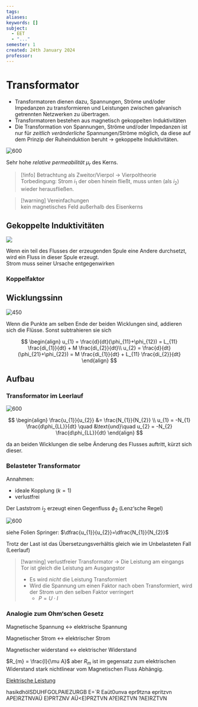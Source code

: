 ```yaml
---
tags: 
aliases: 
keywords: []
subject:
  - EET
  - "..."
semester: 1
created: 24th January 2024
professor:
---
```

 

# Transformator

- Transformatoren dienen dazu, Spannungen, Ströme und/oder Impedanzen zu transformieren und Leistungen zwischen galvanisch getrennten Netzwerken zu übertragen.
- Transformatoren bestehen aus magnetisch gekoppelten Induktivitäten
- Die Transformation von Spannungen, Ströme und/oder Impedanzen ist nur für *zeitlich veränderliche* Spannungen/Ströme möglich, da diese auf dem Prinzip der Ruheinduktion beruht -> gekoppelte Induktivitäten.


![600](assets/Pasted%20image%2020240124090631.png)

Sehr hohe *relative permeabilität* $\mu_{r}$ des Kerns.

> [!info] Betrachtung als Zweitor/Vierpol -> Vierpoltheorie  
> Torbedingung: Strom $i_{1}$ der oben hinein fließt, muss unten (als $i_{2}$) wieder herausfließen.

> [!warning] Vereinfachungen  
> kein magnetisches Feld außerhalb des Eisenkerns

## Gekoppelte Induktivitäten

![](assets/Pasted%20image%2020240124091021.png)

Wenn ein teil des Flusses der erzeugenden Spule eine Andere durchsetzt, wird ein Fluss in dieser Spule erzeugt.  
Strom muss seiner Ursache entgegenwirken

### Koppelfaktor

## Wicklungssinn

![450](assets/Pasted%20image%2020240124092616.png)

Wenn die Punkte am selben Ende der beiden Wicklungen sind, addieren sich die Flüsse. Sonst subtrahieren sie sich

$$
\begin{align}
u_{1} = \frac{d}{dt}(\phi_{11}+\phi_{12}) = L_{11} \frac{di_{1}}{dt} + M \frac{di_{2}}{dt}\\
u_{2} = \frac{d}{dt}(\phi_{21}+\phi_{22}) = M \frac{di_{1}}{dt} + L_{11} \frac{di_{2}}{dt}
\end{align}
$$

## Aufbau

### Transformator im Leerlauf

![600](assets/Pasted%20image%2020240124095233.png)

$$
\begin{align}
\frac{u_{1}}{u_{2}} &= \frac{N_{1}}{N_{2}} \\
u_{1} = -N_{1} \frac{d\phi_{LL}}{dt} \quad &\text{und}\quad u_{2} = -N_{2} \frac{d\phi_{LL}}{dt}
\end{align}
$$

da an beiden Wicklungen die selbe Änderung des Flusses auftritt, kürzt sich dieser.

### Belasteter Transformator

Annahmen:
- ideale Kopplung ($k=1$)
- verlustfrei

Der Laststrom $i_{2}$ erzeugt einen Gegenfluss $\phi_{2}$ (Lenz‘sche Regel)


![600](assets/Pasted%20image%2020240124095307.png)

siehe Folien Springer: $\dfrac{u_{1}}{u_{2}}=\dfrac{N_{1}}{N_{2}}$

Trotz der Last ist das Übersetzungsverhältis gleich wie im Unbelasteten Fall (Leerlauf)

> [!warning] verlustfreier Transformator -> Die Leistung am eingangs Tor ist gleich die Leistung am Ausgangstor
> - Es wird *nicht* die Leistung Transformiert
> - Wird die Spannung um einen Faktor nach oben Transformiert, wird der Strom um den selben Faktor verringert
> 	- $P=U\cdot I$

### Analogie zum Ohm‘schen Gesetz

Magnetische Spannung <-> elektrische Spannung

Magnetischer Strom <-> elektrischer Strom

Magnetischer widerstand <-> elektrischer Widerstand

$R_{m} = \frac{l}{\mu A}$ aber $R_{m}$ ist im gegensatz zum elektrischen Widerstand stark nichtlinear vom Magnetischen Fluss Abhängig.

[Elektrische Leistung](../physik/Elektrische%20Leistung.md)


hasikdhöISDUHFGOLPAIEZURGB E=´R
Eaüt0unva
epr9tzna
epritzvn
APE)RZTNVAÜ
E)PRTZNV
AÜ<E)PRZTVN
A?E)RZTVN
?AE)RZTVN
